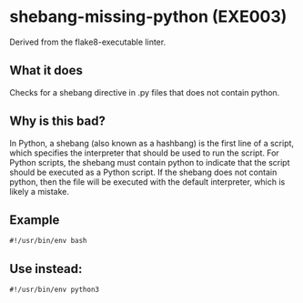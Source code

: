 # shebang-missing-python (EXE003)
Derived from the flake8-executable linter.
## What it does
Checks for a shebang directive in .py files that does not contain python.
## Why is this bad?
In Python, a shebang (also known as a hashbang) is the first line of a
script, which specifies the interpreter that should be used to run the
script.
For Python scripts, the shebang must contain python to indicate that the
script should be executed as a Python script. If the shebang does not
contain python, then the file will be executed with the default
interpreter, which is likely a mistake.
## Example
```
#!/usr/bin/env bash
```
## Use instead:
```
#!/usr/bin/env python3
```